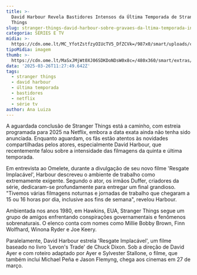 ```yaml
---
title: >-
  David Harbour Revela Bastidores Intensos da Última Temporada de Stranger
  Things
slug: stranger-things-david-harbour-sobre-gravaes-da-ltima-temporada-intenso
categoria: SÉRIES E TV
midia: >-
  https://cdn.ome.lt/MC_YfotZstfzyOIUcTV5_DfZCVk=/987x0/smart/uploads/conteudo/fotos/strangerthings_7fSxgFG.jpg
tipoMidia: imagem
thumb: >-
  https://cdn.ome.lt/MaSxJMjWt0XJ06SDKDoNDsW0x8c=/480x360/smart/extras/conteudos/strangerthings_bs81YX0.jpg
data: '2025-03-26T11:27:49.642Z'
tags:
  - stranger things
  - david harbour
  - última temporada
  - bastidores
  - netflix
  - série tv
author: Ana Luiza
---
```


A aguardada conclusão de Stranger Things está a caminho, com estreia programada para 2025 na Netflix, embora a data exata ainda não tenha sido anunciada. Enquanto aguardam, os fãs estão atentos às novidades compartilhadas pelos atores, especialmente David Harbour, que recentemente falou sobre a intensidade das filmagens da quinta e última temporada.

Em entrevista ao Omelete, durante a divulgação de seu novo filme 'Resgate Implacável', Harbour descreveu o ambiente de trabalho como extremamente exigente. Segundo o ator, os irmãos Duffer, criadores da série, dedicaram-se profundamente para entregar um final grandioso. "Tivemos várias filmagens noturnas e jornadas de trabalho que chegaram a 15 ou 16 horas por dia, inclusive aos fins de semana", revelou Harbour.

Ambientada nos anos 1980, em Hawkins, EUA, Stranger Things segue um grupo de amigos enfrentando conspirações governamentais e fenômenos sobrenaturais. O elenco conta com nomes como Millie Bobby Brown, Finn Wolfhard, Winona Ryder e Joe Keery.

Paralelamente, David Harbour estrela 'Resgate Implacável', um filme baseado no livro 'Levon's Trade' de Chuck Dixon. Sob a direção de David Ayer e com roteiro adaptado por Ayer e Sylvester Stallone, o filme, que também inclui Michael Peña e Jason Flemyng, chega aos cinemas em 27 de março.
